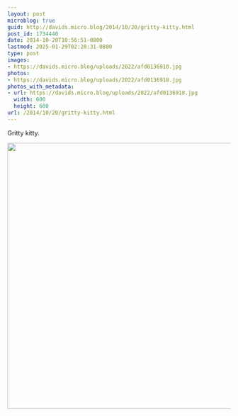 ```yaml
---
layout: post
microblog: true
guid: http://davids.micro.blog/2014/10/20/gritty-kitty.html
post_id: 1734440
date: 2014-10-20T10:56:51-0800
lastmod: 2025-01-29T02:28:31-0800
type: post
images:
- https://davids.micro.blog/uploads/2022/afd0136918.jpg
photos:
- https://davids.micro.blog/uploads/2022/afd0136918.jpg
photos_with_metadata:
- url: https://davids.micro.blog/uploads/2022/afd0136918.jpg
  width: 600
  height: 600
url: /2014/10/20/gritty-kitty.html
---
```

Gritty kitty.

<img src="/uploads/2022/afd0136918.jpg" width="600" height="600" alt="">
